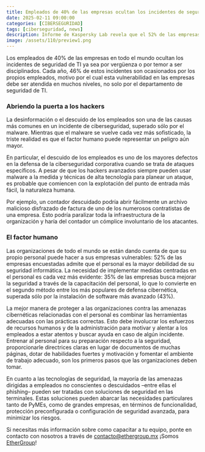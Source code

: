 ```yaml
---
title: Empleados de 40% de las empresas ocultan los incidentes de seguridad cibernética
date: 2025-02-11 09:00:00 
categories: [CIBERSEGURIDAD]
tags: [ciberseguridad, news]
description: Informe de Kaspersky Lab revela que el 52% de las empresas admite que el personal es la mayor debilidad de su seguridad informática.
image: /assets/110/preview1.png
---
```


Los empleados de 40% de las empresas en todo el mundo ocultan los incidentes de seguridad de TI ya sea por vergüenza o por temor a ser disciplinados. Cada año, 46% de estos incidentes son ocasionados por los propios empleados, motivo por el cual esta vulnerabilidad en las empresas debe ser atendida en muchos niveles, no solo por el departamento de seguridad de TI.


### Abriendo la puerta a los hackers

La desinformación o el descuido de los empleados son una de las causas más comunes en un incidente de ciberseguridad, superado sólo por el malware. Mientras que el malware se vuelve cada vez más sofisticado, la triste realidad es que el factor humano puede representar un peligro aún mayor.

En particular, el descuido de los empleados es uno de los mayores defectos en la defensa de la ciberseguridad corporativa cuando se trata de ataques específicos. A pesar de que los hackers avanzados siempre pueden usar malware a la medida y técnicas de alta tecnología para planear un ataque, es probable que comiencen con la explotación del punto de entrada más fácil, la naturaleza humana.

Por ejemplo, un contador descuidado podría abrir fácilmente un archivo malicioso disfrazado de factura de uno de los numerosos contratistas de una empresa. Esto podría paralizar toda la infraestructura de la organización y haría del contador un cómplice involuntario de los atacantes.


### El factor humano

Las organizaciones de todo el mundo se están dando cuenta de que su propio personal puede hacer a sus empresas vulnerables: 52% de las empresas encuestadas admite que el personal es la mayor debilidad de su seguridad informática. La necesidad de implementar medidas centradas en el personal es cada vez más evidente: 35% de las empresas busca mejorar la seguridad a través de la capacitación del personal, lo que lo convierte en el segundo método entre los más populares de defensa cibernética, superada sólo por la instalación de software más avanzado (43%).

La mejor manera de proteger a las organizaciones contra las amenazas cibernéticas relacionadas con el personal es combinar las herramientas adecuadas con las prácticas correctas. Esto debe involucrar los esfuerzos de recursos humanos y de la administración para motivar y alentar a los empleados a estar atentos y buscar ayuda en caso de algún incidente. Entrenar al personal para su preparación respecto a la seguridad, proporcionarle directrices claras en lugar de documentos de muchas páginas, dotar de habilidades fuertes y motivación y fomentar el ambiente de trabajo adecuado, son los primeros pasos que las organizaciones deben tomar.

En cuanto a las tecnologías de seguridad, la mayoría de las amenazas dirigidas a empleados no conscientes o descuidados –entre ellas el phishing– pueden ser tratadas con soluciones de seguridad en las terminales. Estas soluciones pueden abarcar las necesidades particulares tanto de PyMEs, como de grandes empresas, en términos de funcionalidad, protección preconfigurada o configuración de seguridad avanzada, para minimizar los riesgos.


Si necesitas más información sobre como capacitar a tu equipo, ponte en contacto con nosotros a través de contacto@ethergroup.mx ¡Somos [EtherGroup](https://ethergroup.mx/)!
